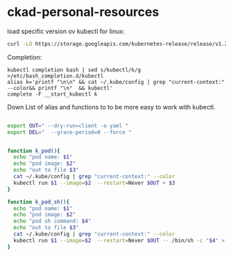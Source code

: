 # ckad-personal-resources
load specific version ov kubectl for linux:

```bash
curl -LO https://storage.googleapis.com/kubernetes-release/release/v1.21.1/bin/linux/amd64/kubectl  && chmod +x kubectl && mv kubectl /usr/bin 
```


Completion:

```
kubectl completion bash | sed s/kubectl/k/g >/etc/bash_completion.d/kubectl
alias k='printf "\n\n" && cat ~/.kube/config | grep "current-context:" --color&& printf "\n"  && kubectl'
complete -F __start_kubectl k
```

Down
List of alias and functions to to be more easy to work with kubectl.

```bash

export OUT=" --dry-run=client -o yaml "
export DEL="  --grace-period=0 --force "


function k_pod(){ 
  echo "pod name: $1"
  echo "pod image: $2"
  echo "out to file $3"
  cat ~/.kube/config | grep "current-context:" --color
  kubectl run $1 --image=$2  --restart=Never $OUT > $3
}

function k_pod_sh(){
  echo "pod name: $1"
  echo "pod image: $2"
  echo "pod sh command: $4"
  echo "out to file $3"
  cat ~/.kube/config | grep "current-context:" --color
  kubectl run $1 --image=$2  --restart=Never $OUT -- /bin/sh -c "$4" > $3
}

```
